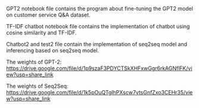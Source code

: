 GPT2 notebook file contains the program about fine-tuning the GPT2 model on customer service Q&A dataset.

TF-IDF chatbot notebook file contains the implementation of chatbot using cosine similarity and TF-IDF.

Chatbot2 and test2 file contain the implementation of seq2seq model and inferencing based on seq2seq model.

The weights of GPT-2: https://drive.google.com/file/d/1p9szaF3PDYCTSkXHFxwGgr6rkAGNflFK/view?usp=share_link

The weights of Seq2Seq: https://drive.google.com/file/d/1k5pOuQTgIhPXscw7ytsGnfZxo3CEHr35/view?usp=share_link

